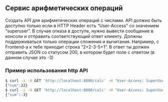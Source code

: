 ## Сервис арифметических операций

Создать API для арифметических операций с числами.
API должно быть доступно только если в HTTP Header есть “User-Access”
со значением “superuser”. В случае отказа в доступе, нужно вывести
сообщение в консоли и отправить соответствующий ответ клиенту.
Должны поддерживаться только операции сложения и вычитания.
Например, с Frontend-а к тебе приходит строка “2+2-3-5+1”. В ответ ты должен
отправить JSON со статусом 200, в котором будет поле с ответом (в данном
случае это -3)

### Пример использования http API
```bash
$ curl -i -X GET 'http://localhost:8000/calc' -H "User-Access: SuperUser" -d '2+5+7+8'
{"sum":22}
$ curl -i -X GET 'http://localhost:8000/calc' -H "User-Access: SuperUser" -d '2+2-3-5+1'
{"sum":-3}
```
